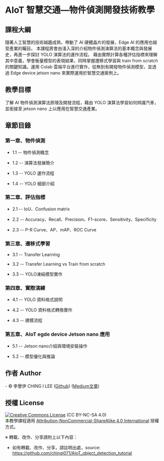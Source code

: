 # AIoT 智慧交通—物件偵測開發技術教學

## 課程大綱

隨著人工智慧的技術越趨成熟，帶動了 AI 硬體晶片的發展，Edge AI 的應用也越受產業的矚目。
本課程將會由淺入深的介紹物件偵測演算法的基本概念與發展史，再進一步探討 YOLO 演算法的運作流程。
藉由實際計算各種評估指標來理解其中意義，學會衡量模型的表現結果，同時掌握遷移式學習與 train from scratch 的關鍵知識。運用 Colab 雲端平台進行實作，從無到有開發物件偵測模型，並透過 Edge device jetson nano 來實際運用於智慧交通案例上。


## 教學目標

了解 AI 物件偵測演算法原理及開發流程，藉由 YOLO 演算法學習如何辨識汽車，並銜接至 jetson nano 上以應用在智慧交通產業。


## 章節目錄

### 第一章、物件偵測

* 1.1 -- 物件偵測概念

* 1.2 -- 演算法發展簡介

* 1.3 -- YOLO 運作流程

* 1.4 -- YOLO 細部介紹


### 第二章、評估指標

* 2.1 -- IoU、Confusion matrix

* 2.2 -- Accuracy、Recall、Precision、F1-score、Sensitivity、Specificity

* 2.3 -- P-R Curve、AP、mAP、ROC Curve


### 第三章、遷移式學習

* 3.1 -- Transfer Learning

* 3.2 -- Transfer Learning vs Train from scratch

* 3.3 -- YOLO凍結模型實作


### 第四章、實際演練

* 4.1 -- YOLO 資料格式說明

* 4.2 -- YOLO 資料格式轉換實作

* 4.3 -- 建模流程


### 第五章、AIoT egde device Jetson nano 應用

* 5.1 -- Jetson nano介紹與環境安裝操作

* 5.2 -- 模型優化與推論


## 作者 Author

<span> - &copy; 李謦伊 CHING I LEE (<a href="https://github.com/chingi071">Github</a>) (<a href="https://medium.com/@chingi071">Medium文章</a>) </span>  


## 授權 License

<a rel="license" href="https://creativecommons.org/licenses/by-nc-sa/4.0/"><img alt="Creative Commons License" style="border-width:0" src="https://i.creativecommons.org/l/by-nc-sa/3.0/tw/88x31.png" /></a> (CC BY-NC-SA 4.0)<br />本教學課程適用 <a rel="license" href="https://creativecommons.org/licenses/by-nc-sa/4.0/">Attribution-NonCommercial-ShareAlike 4.0 International</a> 授權方式。

※ 轉載、改作、分享請附上以下內容：
 - 如有轉載、改作、分享，請註明出處，source: https://github.com/chingi071/AIoT_object_detection_tutorial